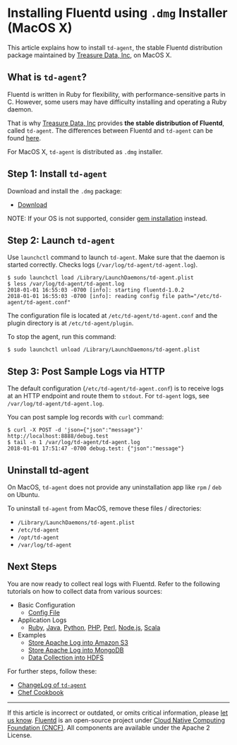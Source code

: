 # Installing Fluentd using `.dmg` Installer (MacOS X)

This article explains how to install `td-agent`, the stable Fluentd distribution
package maintained by [Treasure Data, Inc](https://www.treasuredata.com/), on
MacOS X.


## What is `td-agent`?

Fluentd is written in Ruby for flexibility, with performance-sensitive parts in
C. However, some users may have difficulty installing and operating a Ruby
daemon.

That is why [Treasure Data, Inc](http://www.treasuredata.com/) provides **the
stable distribution of Fluentd**, called `td-agent`. The differences between
Fluentd and `td-agent` can be found [here](https://www.fluentd.org/faqs).

For MacOS X, `td-agent` is distributed as `.dmg` installer.


## Step 1: Install `td-agent`

Download and install the `.dmg` package:

-   [Download](https://td-agent-package-browser.herokuapp.com/3/macosx)

NOTE: If your OS is not supported, consider [gem
installation](/install/install-by-gem.md) instead.


## Step 2: Launch `td-agent`

Use `launchctl` command to launch `td-agent`. Make sure that the daemon is
started correctly. Checks logs (`/var/log/td-agent/td-agent.log`).

```
$ sudo launchctl load /Library/LaunchDaemons/td-agent.plist
$ less /var/log/td-agent/td-agent.log
2018-01-01 16:55:03 -0700 [info]: starting fluentd-1.0.2
2018-01-01 16:55:03 -0700 [info]: reading config file path="/etc/td-agent/td-agent.conf"
```

The configuration file is located at `/etc/td-agent/td-agent.conf` and the
plugin directory is at `/etc/td-agent/plugin`.

To stop the agent, run this command:

```
$ sudo launchctl unload /Library/LaunchDaemons/td-agent.plist
```


## Step 3: Post Sample Logs via HTTP

The default configuration (`/etc/td-agent/td-agent.conf`) is to receive logs at
an HTTP endpoint and route them to `stdout`. For `td-agent` logs, see
`/var/log/td-agent/td-agent.log`.

You can post sample log records with `curl` command:

```
$ curl -X POST -d 'json={"json":"message"}' http://localhost:8888/debug.test
$ tail -n 1 /var/log/td-agent/td-agent.log
2018-01-01 17:51:47 -0700 debug.test: {"json":"message"}
```


## Uninstall td-agent

On MacOS, `td-agent` does not provide any uninstallation app like `rpm` / `deb`
on Ubuntu.

To uninstall `td-agent` from MacOS, remove these files / directories:

-   `/Library/LaunchDaemons/td-agent.plist`
-   `/etc/td-agent`
-   `/opt/td-agent`
-   `/var/log/td-agent`


## Next Steps

You are now ready to collect real logs with Fluentd. Refer to the following
tutorials on how to collect data from various sources:

-   Basic Configuration
    -   [Config File](/configuration/config-file.md)
-   Application Logs
    -   [Ruby](/language/ruby.md), [Java](/language/java.md), [Python](/language/python.md), [PHP](/language/php.md),
        [Perl](/language/perl.md), [Node.js](/language/nodejs.md), [Scala](/language/scala.md)
-   Examples
    -   [Store Apache Log into Amazon S3](/guides/apache-to-s3.md)
    -   [Store Apache Log into MongoDB](/guides/apache-to-mongodb.md)
    -   [Data Collection into HDFS](/guides/http-to-hdfs.md)

For further steps, follow these:

-   [ChangeLog of `td-agent`](http://docs.treasuredata.com/articles/td-agent-changelog)
-   [Chef Cookbook](https://github.com/treasure-data/chef-td-agent/)


------------------------------------------------------------------------

If this article is incorrect or outdated, or omits critical information, please
[let us know](https://github.com/fluent/fluentd-docs-gitbook/issues?state=open).
[Fluentd](http://www.fluentd.org/) is an open-source project under [Cloud Native
Computing Foundation (CNCF)](https://cncf.io/). All components are available
under the Apache 2 License.
